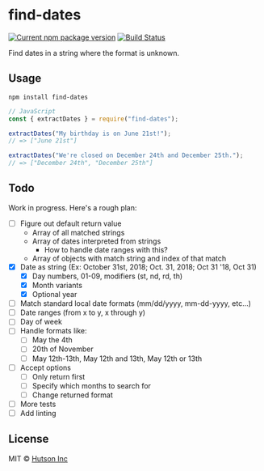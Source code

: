 # find-dates

[![Current npm package version](https://img.shields.io/npm/v/find-dates.svg)](https://www.npmjs.com/package/find-dates) [![Build Status](https://travis-ci.com/hutsoninc/find-dates.svg?branch=master)](https://travis-ci.com/hutsoninc/find-dates)

Find dates in a string where the format is unknown.

## Usage

`npm install find-dates`

```js
// JavaScript
const { extractDates } = require("find-dates");

extractDates("My birthday is on June 21st!");
// => ["June 21st"]

extractDates("We're closed on December 24th and December 25th.");
// => ["December 24th", "December 25th"]
```

## Todo

Work in progress. Here's a rough plan:

- [ ] Figure out default return value
    - Array of all matched strings
    - Array of dates interpreted from strings
        - How to handle date ranges with this?
    - Array of objects with match string and index of that match
- [x] Date as string (Ex: October 31st, 2018; Oct. 31, 2018; Oct 31 '18, Oct 31)
    - [x] Day numbers, 01-09, modifiers (st, nd, rd, th)
    - [x] Month variants
    - [x] Optional year
- [ ] Match standard local date formats (mm/dd/yyyy, mm-dd-yyyy, etc...)
- [ ] Date ranges (from x to y, x through y)
- [ ] Day of week
- [ ] Handle formats like:
    - [ ] May the 4th
    - [ ] 20th of November
    - [ ] May 12th-13th, May 12th and 13th, May 12th or 13th
- [ ] Accept options
    - [ ] Only return first
    - [ ] Specify which months to search for
    - [ ] Change returned format
- [ ] More tests
- [ ] Add linting

## License

MIT © [Hutson Inc](https://www.hutsoninc.com)

